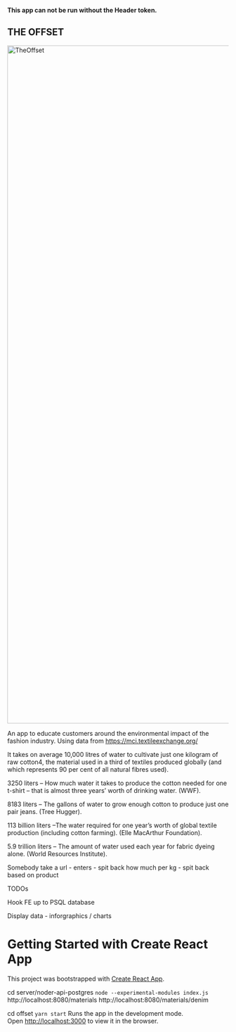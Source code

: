 ****This app can not be run without the Header token.****

## THE OFFSET

<img width="1542" alt="TheOffset" src="https://user-images.githubusercontent.com/17074304/140280216-49713917-78da-4260-94d3-cc64ee8ad0cb.png">

An app to educate customers around the environmental impact of the fashion industry. Using data from https://mci.textileexchange.org/

It takes on average 10,000 litres of water to cultivate just one kilogram of raw cotton4, the material used in a third of textiles produced globally (and which represents 90 per cent of all natural fibres used).

3250 liters – How much water it takes to produce the cotton needed for one t-shirt – that is almost three years’ worth of drinking water. (WWF).

8183 liters – The gallons of water to grow enough cotton to produce just one pair jeans. (Tree Hugger).

113 billion liters –The water required for one year’s worth of global textile production (including cotton farming). (Elle MacArthur Foundation).

5.9 trillion liters – The amount of water used each year for fabric dyeing alone. (World Resources Institute).

Somebody take a url - enters - spit back how much per kg - spit back based on product


TODOs

Hook FE up to PSQL database

Display data - inforgraphics / charts


# Getting Started with Create React App

This project was bootstrapped with [Create React App](https://github.com/facebook/create-react-app).

cd server/noder-api-postgres `node --experimental-modules index.js`
http://localhost:8080/materials
http://localhost:8080/materials/denim

cd offset `yarn start`
Runs the app in the development mode.\
Open [http://localhost:3000](http://localhost:3000) to view it in the browser.



